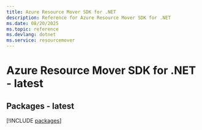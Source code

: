 ```yaml
---
title: Azure Resource Mover SDK for .NET
description: Reference for Azure Resource Mover SDK for .NET
ms.date: 08/20/2025
ms.topic: reference
ms.devlang: dotnet
ms.service: resourcemover
---
```

# Azure Resource Mover SDK for .NET - latest
## Packages - latest
[!INCLUDE [packages](resource-mover-index.md)]